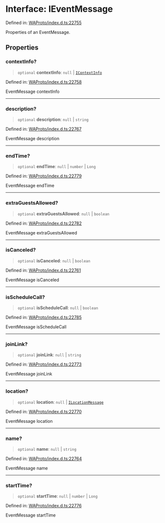 # Interface: IEventMessage

Defined in: [WAProto/index.d.ts:22755](https://github.com/Fokusdotid/bail/blob/99acc683da8779d62a0509bb4108fdb35cb2b061/WAProto/index.d.ts#L22755)

Properties of an EventMessage.

## Properties

### contextInfo?

> `optional` **contextInfo**: `null` \| [`IContextInfo`](../../../interfaces/IContextInfo.md)

Defined in: [WAProto/index.d.ts:22758](https://github.com/Fokusdotid/bail/blob/99acc683da8779d62a0509bb4108fdb35cb2b061/WAProto/index.d.ts#L22758)

EventMessage contextInfo

***

### description?

> `optional` **description**: `null` \| `string`

Defined in: [WAProto/index.d.ts:22767](https://github.com/Fokusdotid/bail/blob/99acc683da8779d62a0509bb4108fdb35cb2b061/WAProto/index.d.ts#L22767)

EventMessage description

***

### endTime?

> `optional` **endTime**: `null` \| `number` \| `Long`

Defined in: [WAProto/index.d.ts:22779](https://github.com/Fokusdotid/bail/blob/99acc683da8779d62a0509bb4108fdb35cb2b061/WAProto/index.d.ts#L22779)

EventMessage endTime

***

### extraGuestsAllowed?

> `optional` **extraGuestsAllowed**: `null` \| `boolean`

Defined in: [WAProto/index.d.ts:22782](https://github.com/Fokusdotid/bail/blob/99acc683da8779d62a0509bb4108fdb35cb2b061/WAProto/index.d.ts#L22782)

EventMessage extraGuestsAllowed

***

### isCanceled?

> `optional` **isCanceled**: `null` \| `boolean`

Defined in: [WAProto/index.d.ts:22761](https://github.com/Fokusdotid/bail/blob/99acc683da8779d62a0509bb4108fdb35cb2b061/WAProto/index.d.ts#L22761)

EventMessage isCanceled

***

### isScheduleCall?

> `optional` **isScheduleCall**: `null` \| `boolean`

Defined in: [WAProto/index.d.ts:22785](https://github.com/Fokusdotid/bail/blob/99acc683da8779d62a0509bb4108fdb35cb2b061/WAProto/index.d.ts#L22785)

EventMessage isScheduleCall

***

### joinLink?

> `optional` **joinLink**: `null` \| `string`

Defined in: [WAProto/index.d.ts:22773](https://github.com/Fokusdotid/bail/blob/99acc683da8779d62a0509bb4108fdb35cb2b061/WAProto/index.d.ts#L22773)

EventMessage joinLink

***

### location?

> `optional` **location**: `null` \| [`ILocationMessage`](ILocationMessage.md)

Defined in: [WAProto/index.d.ts:22770](https://github.com/Fokusdotid/bail/blob/99acc683da8779d62a0509bb4108fdb35cb2b061/WAProto/index.d.ts#L22770)

EventMessage location

***

### name?

> `optional` **name**: `null` \| `string`

Defined in: [WAProto/index.d.ts:22764](https://github.com/Fokusdotid/bail/blob/99acc683da8779d62a0509bb4108fdb35cb2b061/WAProto/index.d.ts#L22764)

EventMessage name

***

### startTime?

> `optional` **startTime**: `null` \| `number` \| `Long`

Defined in: [WAProto/index.d.ts:22776](https://github.com/Fokusdotid/bail/blob/99acc683da8779d62a0509bb4108fdb35cb2b061/WAProto/index.d.ts#L22776)

EventMessage startTime

